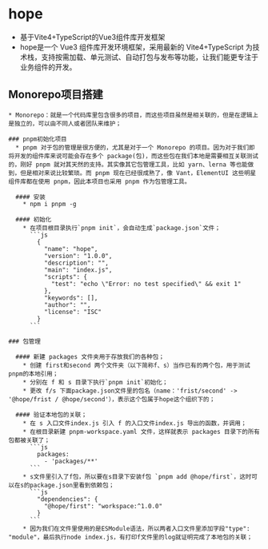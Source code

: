 # hope
  * 基于Vite4+TypeScript的Vue3组件库开发框架
  * hope是一个 Vue3 组件库开发环境框架，采用最新的 Vite4+TypeScript 为技术栈，支持按需加载、单元测试、自动打包与发布等功能，让我们能更专注于业务组件的开发。

  ## Monorepo项目搭建
    * Monorepo：就是一个代码库里包含很多的项目，而这些项目虽然是相关联的，但是在逻辑上是独立的，可以由不同人或者团队来维护；

    ### pnpm初始化项目
      * pnpm 对于包的管理是很方便的，尤其是对于一个 Monorepo 的项目。因为对于我们即将开发的组件库来说可能会存在多个 package(包)，而这些包在我们本地是需要相互关联测试的，刚好 pnpm 就对其天然的支持。其实像其它包管理工具，比如 yarn、lerna 等也能做到，但是相对来说比较繁琐。而 pnpm 现在已经很成熟了，像 Vant，ElementUI 这些明星组件库都在使用 pnpm，因此本项目也采用 pnpm 作为包管理工具。

      #### 安装
        * npm i pnpm -g

      #### 初始化
        * 在项目根目录执行`pnpm init`，会自动生成`package.json`文件；
          ```js
            {
              "name": "hope",
              "version": "1.0.0",
              "description": "",
              "main": "index.js",
              "scripts": {
                "test": "echo \"Error: no test specified\" && exit 1"
              },
              "keywords": [],
              "author": "",
              "license": "ISC"
            }
          ```
    
    ### 包管理

      #### 新建 packages 文件夹用于存放我们的各种包；
        * 创建 first和second 两个文件夹（以下简称f、s）当作已有的两个包，用于测试pnpm的本地引用；
        * 分别在 f 和 s 目录下执行`pnpm init`初始化；
        * 更改 f/s 下面package.json文件里的包名（name：'frist/second' -> '@hope/frist / @hope/second'），表示这个包属于hope这个组织下的；

      #### 验证本地包的关联；
        * 在 s 入口文件index.js 引入 f 的入口文件index.js 导出的函数，并调用；
        * 在根目录新建 pnpm-workspace.yaml 文件，这样就表示 packages 目录下的所有包都被关联了；
          ```js
            packages:
              - 'packages/**'
          ```
        * s文件里引入了f包，所以要在s目录下安装f包 `pnpm add @hope/first`，这时可以在s的package.json里看到依赖包；
          ```js
            "dependencies": {
              "@hope/first": "workspace:^1.0.0"
            }
          ```
        * 因为我们在文件里使用的是ESModule语法，所以两者入口文件里添加字段"type": "module"，最后执行node index.js，有打印f文件里的log就证明完成了本地包的关联；

